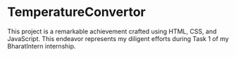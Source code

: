 # TemperatureConvertor
This project is a remarkable achievement crafted using HTML, CSS, and JavaScript. This endeavor represents my diligent efforts during Task 1 of my BharatIntern internship.
